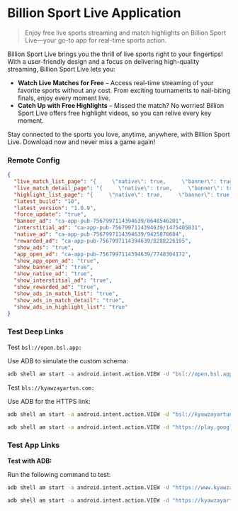 # Billion Sport Live Application

> Enjoy free live sports streaming and match highlights on Billion Sport Live—your go-to app for real-time sports action.

Billion Sport Live brings you the thrill of live sports right to your fingertips! With a user-friendly design and a focus on delivering high-quality streaming, Billion Sport Live lets you:

- **Watch Live Matches for Free** – Access real-time streaming of your favorite sports without any cost. From exciting tournaments to nail-biting finals, enjoy every moment live.
- **Catch Up with Free Highlights** – Missed the match? No worries! Billion Sport Live offers free highlight videos, so you can relive every key moment.

Stay connected to the sports you love, anytime, anywhere, with Billion Sport Live. Download now and never miss a game again!

### Remote Config

```json
{
  "live_match_list_page": "{     \"native\": true,     \"banner\": true,     \"interstitial\": true,     \"rewarded\": true }",
  "live_match_detail_page": "{     \"native\": true,     \"banner\": true,     \"interstitial\": true,     \"rewarded\": true }",
  "highlight_list_page": "{     \"native\": true,     \"banner\": true,     \"interstitial\": true,     \"rewarded\": true }",
  "latest_build": "10",
  "latest_version": "1.0.9",
  "force_update": "true",
  "banner_ad": "ca-app-pub-7567997114394639/8648546201",
  "interstitial_ad": "ca-app-pub-7567997114394639/1475405831",
  "native_ad": "ca-app-pub-7567997114394639/9425876604",
  "rewarded_ad": "ca-app-pub-7567997114394639/8288226195",
  "show_ads": "true",
  "app_open_ad": "ca-app-pub-7567997114394639/7748304172",
  "show_app_open_ad": "true",
  "show_banner_ad": "true",
  "show_native_ad": "true",
  "show_interstitial_ad": "true",
  "show_rewarded_ad": "true",
  "show_ads_in_match_list": "true",
  "show_ads_in_match_detail": "true",
  "show_ads_in_highlight_list": "true"
}
```


### Test Deep Links

Test `bsl://open.bsl.app:`

Use ADB to simulate the custom schema:

```bash
adb shell am start -a android.intent.action.VIEW -d "bsl://open.bsl.app" com.billion.sport_live
```

Test `bls://kyawzayartun.com:`

Use ADB for the HTTPS link:

```bash
adb shell am start -a android.intent.action.VIEW -d "bsl://kyawzayartun.com" com.billion.sport_live
```

```bash
adb shell am start -a android.intent.action.VIEW -d "https://play.google.com/store/apps/details?id=com.billion.sport_live" com.billion.sport_live
```

### Test App Links

**Test with ADB:**

Run the following command to test:

```bash
adb shell am start -a android.intent.action.VIEW -d "https://www.kyawzayartun.com/bsl" com.billion.sport_live
```

```bash
adb shell am start -a android.intent.action.VIEW -d "https://kyawzayartun.com/bsl" com.billion.sport_live
```